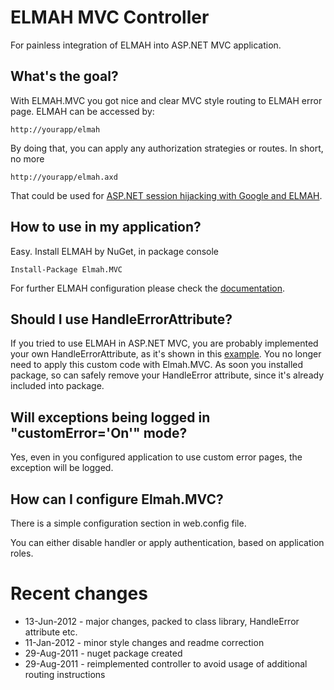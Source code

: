 ELMAH MVC Controller
=====================

For painless integration of ELMAH into ASP.NET MVC application.

What's the goal?
-------------------

With ELMAH.MVC you got nice and clear MVC style routing to ELMAH error page. ELMAH can be accessed by:

	http://yourapp/elmah
	
By doing that, you can apply any authorization strategies or routes. In short, no more

	http://yourapp/elmah.axd
	
That could be used for [ASP.NET session hijacking with Google and ELMAH](http://www.troyhunt.com/2012/01/aspnet-session-hijacking-with-google.html).

How to use in my application?
------------------------------

Easy. Install ELMAH by NuGet, in package console

	Install-Package Elmah.MVC

For further ELMAH configuration please check the [documentation](https://code.google.com/p/elmah/).
	
Should I use HandleErrorAttribute?
----------------------------------

If you tried to use ELMAH in ASP.NET MVC, you are probably implemented your own HandleErrorAttribute, as it's shown in this [example](http://stackoverflow.com/questions/766610/how-to-get-elmah-to-work-with-asp-net-mvc-handleerror-attribute). You no longer need to apply this custom code with Elmah.MVC. As soon you installed package, so can safely remove your HandleError attribute, since it's already included into package.

Will exceptions being logged in "customError='On'" mode?
--------------------------------------------------------

Yes, even in you configured application to use custom error pages, the exception will be logged. 
	
How can I configure Elmah.MVC?
------------------------------

There is a simple configuration section in web.config file.

  <appSettings>
    <add key="elmah.mvc.disableHandler" value="false" />
    <add key="elmah.mvc.requiresAuthentication" value="false" />
    <add key="elmah.mvc.allowedRoles" value="*" />
  </appSettings>

You can either disable handler or apply authentication, based on application roles.

Recent changes
==============

* 13-Jun-2012 - major changes, packed to class library, HandleError attribute etc.
* 11-Jan-2012 - minor style changes and readme correction
* 29-Aug-2011 - nuget package created
* 29-Aug-2011 - reimplemented controller to avoid usage of additional routing instructions